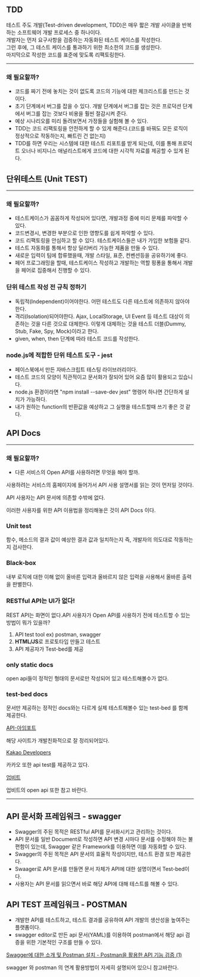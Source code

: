 ## TDD

테스트 주도 개발(Test-driven development, TDD)은 매우 짧은 개발 사이클을 반복하는 소프트웨어 개발 프로세스 중 하나이다.  
개발자는 먼저 요구사항을 검증하는 자동화된 테스트 케이스를 작성한다.  
그런 후에, 그 테스트 케이스를 통과하기 위한 최소한의 코드를 생성한다.  
마지막으로 작성한 코드를 표준에 맞도록 리팩토링한다.  

---

### 왜 필요할까?

- 코드를 짜기 전에 놓치는 것이 없도록 코드의 기능에 대한 체크리스트를 만드는 것이다.
- 초기 단계에서 버그를 잡을 수 있다. 개발 단계에서 버그를 잡는 것은 프로덕션 단계에서 버그를 잡는 것보다 비용을 훨씬 절감시켜 준다.
- 예상 시나리오를 미리 돌려보면서 가정들을 실험해 볼 수 있다.
- TDD는 코드 리팩토링을 안전하게 할 수 있게 해준다.(코드를 바꿔도 모든 로직이 정상적으로 작동하는지, 빠트린 건 없는지)
- TDD를 하면 우리는 시스템에 대한 테스트 리포트를 받게 되는데, 이를 통해 프로덕트 오너나 비지니스 애널리스트에게 코드에 대한 시각적 자료를 제공할 수 있게 된다.

## 단위테스트 (Unit TEST)

---

### 왜 필요할까?

- 테스트케이스가 꼼꼼하게 작성되어 있다면, 개발과정 중에 미리 문제를 파악할 수 있다.
- 코드변경시, 변경한 부분으로 인한 영향도를 쉽게 파악할 수 있다.
- 코드 리팩토링을 안심하고 할 수 있다. 테스트케이스들은 내가 가입한 보험들 같다.
- 테스트 자동화를 통해서 항상 딜리버리 가능한 제품을 만들 수 있다.
- 새로운 입력이 팀에 합류했을때, 개발 스타일, 표준, 컨벤션등을 공유하기에 좋다.
- 페어 프로그래밍을 할때, 테스트케이스 작성하고 개발하는 역할 핑퐁을 통해서 개발을 페어로 집중해서 진행할 수 있다.

### 단위 테스트 작성 전 규칙 정하기

- 독립적(Independent)이어야한다. 어떤 테스트도 다른 테스트에 의존하지 않아야한다.
- 격리(Isolation)되어야한다. Ajax, LocalStorage, UI Event 등 테스트 대상이 의존하는 것을 다른 것으로 대체한다. 이렇게 대체하는 것을 테스트 더블(Dummy, Stub, Fake, Spy, Mock)이라고 한다.
- given, when, then 단계에 따라 테스트 코드를 작성한다.

### node.js에 적합한 단위 테스트 도구 - jest

- 페이스북에서 만든 자바스크립트 테스팅 라이브러리이다.
- 테스트 코드의 모양이 직관적이고 문서화가 잘되어 있어 요즘 많이 활용되고 있습니다.
- node.js 환경이라면  "npm install --save-dev jest" 명령어 하나면 간단하게 설치가 가능하다.
- 내가 원하는 function의 반환값을 예상하고 그 실행을 테스트할때 쓰기 좋은 것 같다.

## API Docs

---

### 왜 필요할까?

- 다른 서비스의 Open API를 사용하려면 무엇을 해야 할까.

사용하려는 서비스의 홈페이지에 들어가서 API 사용 설명서를 읽는 것이 먼저일 것이다.

API 사용자는 API 문서에 의존할 수밖에 없다.

이러한 사용자를 위한 API 이용법을 정리해놓은 것이 API Docs 이다.

### Unit test

함수, 메소드의 결과 값이 예상한 결과 값과 일치하는지 즉, 개발자의 의도대로 작동하는지 검사한다.

### Black-box

내부 로직에 대한 이해 없이 올바른 입력과 올바르지 않은 입력을 사용해서 올바른 출력을 판별한다.

### RESTful API는 UI가 없다!

REST API는 화면이 없다.API 사용자가 Open API를 사용하기 전에 테스트할 수 있는 방법이 뭐가 있을까?

1. API test tool ex) postman, swagger
2. **HTML/JS**로 프로토타입 만들고 테스트
3. API 제공자가 Test-bed를 제공

### only static docs

open api들이 정적인 형태의 문서로만 작성되어 있고 테스트해볼수가 없다.

### test-bed docs

문서만 제공하는 정적인 docs와는 다르게 실제 테스트해볼수 있는 test-bed 를 함께 제공한다.

[API-아임포트](https://api.iamport.kr/)

해당 사이트가 개발친화적으로 잘 정리되어있다.

[Kakao Developers](https://developers.kakao.com/docs/latest/ko/kakaologin/rest-api)

카카오 또한 api test를 제공하고 있다.

[업비트](https://upbit.com/service_center/open_api_guide?__cf_chl_jschl_tk__=f3e4129ce29acaa077a0c20cbc074caf482c9171-1602496783-0-AXhNlxsUx8YZobKVOREfyyzPdFWKnoEJgXwpCsKbRlUE1_vCg_e2fZKA3C-jdvdKNGRvK7wPsJ8BkuYAHN_PGM5MbjVlE_v9KXSrxbk9prIKnRPK2tHESqxGbtxPqp1e5qt-2F7in__yx_amBaBtERpMCp5Rz2c__xUnjJ-Ut7dIoDba2Jm7QgxfcOs4YfiN47Op2dmobAJ_SXieWY0cJzGqLjAOBGBSFafM7-JtR2Pkeu5H8-WZHa_XbqVEy98a7PcBidT0E8SxqBy1h-3LD8ILMq4le_fCNlzDzytM432swOSAahVoE0cUWTEASOi_vQ)

업비트의 open api 또한 참고 바란다.

---

## API 문서화 프레임워크 - swagger

- Swagger의 주된 목적은 RESTful API를 문서화시키고 관리하는 것이다.
- API 문서를 일반 Document로 작성하면 API 변경 시마다 문서를 수정해야 하는 불편함이 있는데, Swagger 같은 Framework를 이용하면 이를 자동화할 수 있다.
- Swagger의 주된 목적은 API 문서의 효율적 작성이지만, 테스트 환경 또한 제공한다.
- Swaager로 API 문서를 만들면 문서 자체가 API에 대한 설명이면서 Test-bed이다.
- 사용자는 API 문서를 읽으면서 바로 해당 API에 대해 테스트를 해볼 수 있다.

## API TEST 프레임워크 - POSTMAN

- 개발한 API를 테스트하고, 테스트 결과를 공유하여 API 개발의 생산성을 높여주는 플랫폼이다.
- swagger editor로 만든 api 문서(YAML)를 이용하여 postman에서 해당 api 검증을 위한 기본적인 구조를 만들 수 있다.

[Swagger에 대한 소개 및 Postman 설치 - Postman을 활용한 API 기능 검증 (1)](https://blog.naver.com/PostView.nhn?blogId=wisestone2007&logNo=221383832858&categoryNo=29&parentCategoryNo=0&viewDate=&currentPage=1&postListTopCurrentPage=1&from=search&userTopListOpen=true&userTopListCount=5&userTopListManageOpen=false&userTopListCurrentPage=1)

swagger 와 postman 의 연계 활용방법이 자세히 설명되어 있으니 참고바란다.
  

